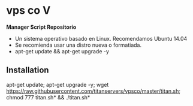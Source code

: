 ﻿# vps co V

**Manager Script Repositorio**

* Un sistema operativo basado en Linux. Recomendamos Ubuntu 14.04
* Se recomienda usar una distro nueva o formatiada.
* apt-get update && apt-get upgrade -y 

## Installation

apt-get update; apt-get upgrade -y; wget https://raw.githubusercontent.com/titanservers/vpsco/master/titan.sh; chmod 777 titan.sh* && ./titan.sh*